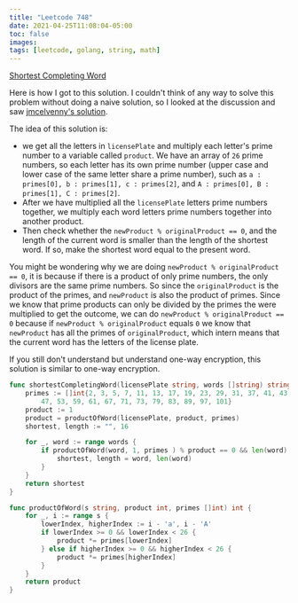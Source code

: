 ```yaml
---
title: "Leetcode 748"
date: 2021-04-25T11:08:04-05:00
toc: false
images:
tags: [leetcode, golang, string, math]
---
```


[Shortest Completing Word](https://leetcode.com/problems/shortest-completing-word/)

Here is how I got to this solution. I couldn't think of any way to solve this problem without doing a naive solution, so I looked at the discussion and saw [jmcelvenny's solution](https://leetcode.com/problems/shortest-completing-word/discuss/158110/Java-6ms-beats-100-PRIME-NUMBERS).

The idea of this solution is:

* we get all the letters in `licensePlate` and multiply each letter's prime number to a variable called `product`. We have an array of `26` prime numbers, so each letter has its own prime number (upper case and lower case of the same letter share a prime number), such as `a : primes[0], b : primes[1], c : primes[2]`, and `A : primes[0], B : primes[1], C : primes[2]`.
* After we have multiplied all the `licensePlate` letters prime numbers together, we multiply each word letters prime numbers together into another product.
* Then check whether the `newProduct % originalProduct == 0`, and the length of the current word is smaller than the length of the shortest word. If so, make the shortest word equal to the present word.

You might be wondering why we are doing `newProduct % originalProduct == 0`, it is because if there is a product of only prime numbers, the only divisors are the same prime numbers. So since the `originalProduct` is the product of the primes, and `newProduct` is also the product of primes. Since we know that prime products can only be divided by the primes the were multiplied to get the outcome, we can do `newProduct % originalProduct == 0` because if `newProduct % originalProduct` equals `0` we know that `newProduct` has all the primes of `originalProduct`, which intern means that the current word has the letters of the license plate.

If you still don't understand but understand one-way encryption, this solution is similar to one-way encryption.

``` go
func shortestCompletingWord(licensePlate string, words []string) string {
    primes := []int{2, 3, 5, 7, 11, 13, 17, 19, 23, 29, 31, 37, 41, 43,
        47, 53, 59, 61, 67, 71, 73, 79, 83, 89, 97, 101}
    product := 1
    product = productOfWord(licensePlate, product, primes)
    shortest, length := "", 16

    for _, word := range words {
        if productOfWord(word, 1, primes ) % product == 0 && len(word) < length {
            shortest, length = word, len(word)
        }
    }
    return shortest
}

func productOfWord(s string, product int, primes []int) int {
    for _, i := range s {
        lowerIndex, higherIndex := i - 'a', i - 'A'
        if lowerIndex >= 0 && lowerIndex < 26 {
            product *= primes[lowerIndex]
        } else if higherIndex >= 0 && higherIndex < 26 {
            product *= primes[higherIndex]
        }
    }
    return product
}
```